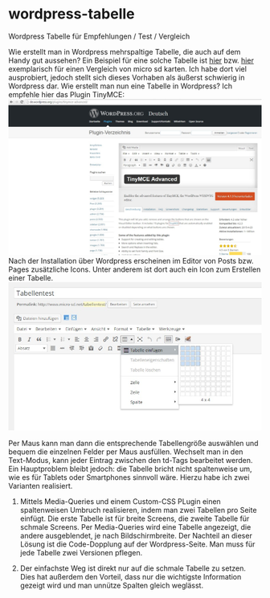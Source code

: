 # wordpress-tabelle
Wordpress Tabelle für Empfehlungen / Test / Vergleich

Wie erstellt man in Wordpress mehrspaltige Tabelle, die auch auf dem Handy gut aussehen? Ein Beispiel für eine solche Tabelle ist [hier](http://www.micro-sd.net/micro-sd-128gb/) bzw. [hier](http://www.micro-sd.net/micro-sd-64gb/) exemplarisch für einen Vergleich von micro sd karten. Ich habe dort viel ausprobiert, jedoch stellt sich dieses Vorhaben als äußerst schwierig in Wordpress dar. Wie erstellt man nun eine Tabelle in Wordpress? Ich empfehle hier das Plugin TinyMCE: ![TinyMCE](https://raw.githubusercontent.com/microsd/wordpress-tabelle/master/images/tinymce.jpg) Nach der Installation über Wordpress erscheinen im Editor von Posts bzw. Pages zusätzliche Icons. Unter anderem ist dort auch ein Icon zum Erstellen einer Tabelle.
![Tabelle erstellen](https://raw.githubusercontent.com/microsd/wordpress-tabelle/master/images/tabelle.jpg)

Per Maus kann man dann die entsprechende Tabellengröße auswählen und bequem die einzelnen Felder per Maus ausfüllen. Wechselt man in den Text-Modus, kann jeder Eintrag zwischen den td-Tags bearbeitet werden.
Ein Hauptproblem bleibt jedoch: die Tabelle bricht nicht spaltenweise um, wie es für Tablets oder Smartphones sinnvoll wäre. Hierzu habe ich zwei Varianten realisiert.

1. Mittels Media-Queries und einem Custom-CSS PLugin einen spaltenweisen Umbruch realisieren, indem man zwei Tabellen pro Seite einfügt. Die erste Tabelle ist für breite Screens, die zweite Tabelle für schmale Screens. Per Media-Queries wird eine Tabelle angezeigt, die andere ausgeblendet, je nach Bildschirmbreite. Der Nachteil an dieser Lösung ist die Code-Dopplung auf der Wordpress-Seite. Man muss für jede Tabelle zwei Versionen pflegen.

2. Der einfachste Weg ist direkt nur auf die schmale Tabelle zu setzen. Dies hat außerdem den Vorteil, dass nur die wichtigste Information gezeigt wird und man unnütze Spalten gleich weglässt.
